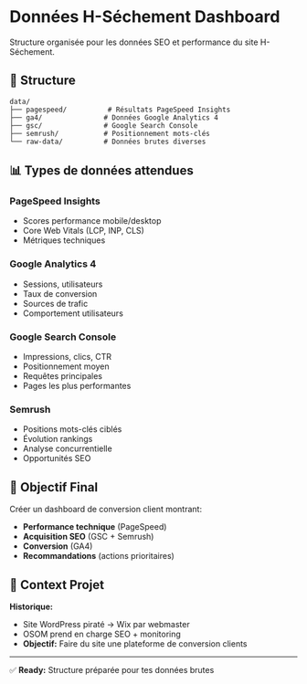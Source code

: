 # Données H-Séchement Dashboard

Structure organisée pour les données SEO et performance du site H-Séchement.

## 📁 Structure

```
data/
├── pagespeed/          # Résultats PageSpeed Insights
├── ga4/               # Données Google Analytics 4
├── gsc/               # Google Search Console
├── semrush/           # Positionnement mots-clés
└── raw-data/          # Données brutes diverses
```

## 📊 Types de données attendues

### PageSpeed Insights
- Scores performance mobile/desktop
- Core Web Vitals (LCP, INP, CLS)
- Métriques techniques

### Google Analytics 4
- Sessions, utilisateurs
- Taux de conversion
- Sources de trafic
- Comportement utilisateurs

### Google Search Console
- Impressions, clics, CTR
- Positionnement moyen
- Requêtes principales
- Pages les plus performantes

### Semrush
- Positions mots-clés ciblés
- Évolution rankings
- Analyse concurrentielle
- Opportunités SEO

## 🎯 Objectif Final

Créer un dashboard de conversion client montrant:
- **Performance technique** (PageSpeed)
- **Acquisition SEO** (GSC + Semrush)  
- **Conversion** (GA4)
- **Recommandations** (actions prioritaires)

## 📝 Context Projet

**Historique:** 
- Site WordPress piraté → Wix par webmaster
- OSOM prend en charge SEO + monitoring
- **Objectif:** Faire du site une plateforme de conversion clients

---

✅ **Ready:** Structure préparée pour tes données brutes